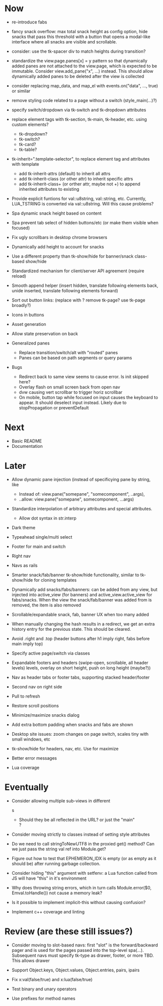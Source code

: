 # Now

- re-introduce fabs
- fancy snack overflow: max total snack height as config option, hide snacks
  that pass this threshold with a button that opens a modal-like interface where
  all snacks are visible and scrollable.

- consider: use the tk-spacer div to match heights during transition?

- standardize the view.page.panes[x] = y pattern so that
  dynamically added panes are not attached to the view.page, which is expected
  to be immutable. Consider view.add_pane("x", ...) instead. This should allow
  dynamically added panes to be deleted after the view is collected

- consider replacing map_data, and map_el with events.on("data", ..., true) or
  similar
- remove styling code related to a page without a switch (style_main(...)?)

- specify switch/dropdown via tk-switch and tk-dropdown attributes

- replace element tags with tk-section, tk-main, tk-header, etc. using custom
  elements?
    - tk-dropdown?
    - tk-switch?
    - tk-card?
    - tk-table?

- tk-inherit=".template-selector", to replace element tag and attributes with
  template
    - add tk-inherit-attrs (default) to inherit all attrs
    - add tk-inherit-class (or other attr) to inherit specific attrs
    - add tk-inherit-class+ (or orther attr, maybe not +) to append inherited
      attributes to existing

- Provide explicit funtions for val::u8string, val::string, etc. Currently,
  LUA_TSTRING is converted via val::u8string. Will this cause problems?

- Spa dynamic snack height based on content
- Spa prevent tab select of hidden buttons/etc (or make them visible when
  focused)
- Fix ugly scrollbars in desktop chrome browsers

- Dynamically add height to account for snacks
- Use a different property than tk-show/hide for banner/snack class-based
  show/hide

- Standardized mechanism for client/server API agreement (require reload)
- Smooth append helper (insert hidden, translate following elements back, unide
  inserted, translate following elements forward)

- Sort out button links: (replace with <a>? remove tk-page? use tk-page broadly?)
- Icons in buttons
- Asset generation

- Allow state preservation on back

- Generalized panes
  - Replace transition/switch/alt with "routed" panes
  - Panes can be based on path segments or query params

- Bugs
  - Redirect back to same view seems to cause error. Is init skipped here?
  - Overlay flash on small screen back from open nav
  - dvw causing vert scrollbar to trigger horiz scrollbar
  - On mobile, button tap while focused on input causes the keyboard to appear.
    It should deselect input instead. Likely due to stopPropagation or
    preventDefault

# Next

- Basic README
- Documentation

# Later

- Allow dynamic pane injection (instead of specificying pane by string, like
    - Instead of: view.pane("somepane", "somecomponent", ..args),
    - ..allow: view.pane("somepane", somecomponent, ...args)

- Standardize interpolation of arbitrary attributes and special attributes.
    - Allow dot syntax in str.interp

- Dark theme
- Typeahead single/multi select
- Footer for main and switch
- Right nav
- Navs as rails

- Smarter snack/fab/banner tk-show/hide functionality, similar to
  tk-show/hide for cloning templates

- Dynamically add snacks/fabs/banners: can be added from any view, but injected
  into active_view (for banners) and active_view.active_view for fabs/snacks.
  When the view the snack/fab/banner was added from is removed, the item is
  also removed

- Scrollable/expandable snack, fab, banner UX when too many added

- When manually changing the hash results in a redirect, we get an extra history
  entry for the previous state. This should be cleared.
- Avoid .right and .top (header buttons after h1 imply right, fabs before main
  imply top)
- Specify active page/switch via classes
- Expandable footers and headers (swipe-open, scrollable, all header levels)
  levels, overlay on short height, push on long height (maybe?))
- Nav as header tabs or footer tabs, supporting stacked header/footer
- Second nav on right side
- Pull to refresh
- Restore scroll positions
- Minimize/maximize snacks dialog
- Add extra bottom padding when snacks and fabs are shown
- Desktop site issues: zoom changes on page switch, scales tiny with small
  windows, etc
- tk-show/hide for headers, nav, etc. Use for maximize

- Better error messages
- Lua coverage

# Eventually

- Consider allowing multiple sub-views in different <main>s
    - Should they be all reflected in the URL? or just the "main" <main>?

- Consider moving strictly to classes instead of setting style attributes

- Do we need to call stringToNewUTF8 in the proxied get() method? Can we just
  pass the string val ref into Module.get?

- Figure out how to test that EPHEMERON_IDX is empty (or as empty as it should
  be) after running garbage collection.

- Consider hiding "this" argument with setfenv: a Lua function called from JS
  will have "this" in it's environment

- Why does throwing string errors, which in turn
  calls Module.error($0, Emval.toHandle(<str>))
  not cause a memory leak?

- Is it possible to implement implicit-this
  without causing confusion?

- Implement c++ coverage and linting

# Review (are these still issues?)

- Consider moving to slot-based navs: first "slot" is the forward/backward pager
  and is used for the pages passed into the top-level spa(...). Subsequent navs
  must specify tk-type as drawer, footer, or more TBD. This allows drawer

- Support Object.keys, Object.values,
  Object.entries, pairs, ipairs
- Fix x:val(false/true) and x:lua(false/true)
- Test binary and unary operators
- Use prefixes for method names
